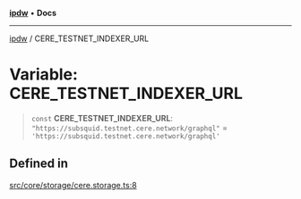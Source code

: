 [**ipdw**](../README.md) • **Docs**

***

[ipdw](../globals.md) / CERE\_TESTNET\_INDEXER\_URL

# Variable: CERE\_TESTNET\_INDEXER\_URL

> `const` **CERE\_TESTNET\_INDEXER\_URL**: `"https://subsquid.testnet.cere.network/graphql"` = `'https://subsquid.testnet.cere.network/graphql'`

## Defined in

[src/core/storage/cere.storage.ts:8](https://github.com/ansi-code/ipdw/blob/d3334c70f49293ce3e0ff61a485778d41bda3a8d/src/core/storage/cere.storage.ts#L8)
